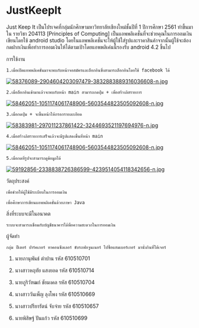 # JustKeepIt
Just Keep It เป็นโปรเจคที่กลุ่มนักศึกษามหาวิทยาลัยเชียงใหม่ชั้นปีที่ 1 ปีการศึกษา 2561 ทำขึ้นมาใน รายวิชา 204113 [Principles of Computing] เป็นแอพพลิเคชั่นที่จะช่วยคุณในการออมเงินเขียนโดยใช้ android studio โดยในแอพพลิเคชั่นจะให้ผู้ใช้ใส่รูปและราคาสินค้าจากนั้นผู้ใช้จะต้องกดฝากเงินเพื่อทำการออมเงินให้ได้ตามเป้าโดยแอพพลิเค่นนี้รองรับ android 4.2 ขึ้นไป

การใช้งาน

    1.เมื่อเปิดแอพพลิเคชั่นมาจะพบกับหน้าจอสมัครและล็อกอินซึ่งสามารถล็อกอินโดยใช้ facebook ได้
[![58376089-2904604203097479-3832883889316036608-n.jpg](https://i.postimg.cc/Y0MhyGy7/58376089-2904604203097479-3832883889316036608-n.jpg)](https://postimg.cc/bDVyZJhV)
    
    2.เมื่อล็อกอินเข้ามาแล้วจะพบกับหน้า main สามารถกดปุ่ม + เพื่อสร้างลิสรายการ
    
[![58462051-1051174061748906-5603544823505092608-n.jpg](https://i.postimg.cc/gJDYjMN9/58462051-1051174061748906-5603544823505092608-n.jpg)](https://postimg.cc/qhNfZxPQ)

    3.เมื่อกดปุ่ม + จะขึ้นหน้าให้กรอกรายละเอียด
[![58383981-297011237861422-3244693521197694976-n.jpg](https://i.postimg.cc/6psDsrfC/58383981-297011237861422-3244693521197694976-n.jpg)](https://postimg.cc/6y0HnGSQ)

    4.เมื่อสร้างลิสรายการเสร็จแล้วจะมีรูปแสดงขึ้นที่หน้า main
[![58462051-1051174061748906-5603544823505092608-n.jpg](https://i.postimg.cc/gJDYjMN9/58462051-1051174061748906-5603544823505092608-n.jpg)](https://postimg.cc/qhNfZxPQ)

    5.เมื่อกดที่รูปจะสามารถดูข้อมูลได้
[![59192856-2338838726386599-4239514054118342656-n.jpg](https://i.postimg.cc/Dz467HfZ/59192856-2338838726386599-4239514054118342656-n.jpg)](https://postimg.cc/8FDMHy6Q)

วัตถุประสงค์

	เพื่อช่วยให้ผู้ใช้มีระเบียบในการออมเงิน
  
	เพื่อศึกษาการเขียนแอพพลิเคชั่นด้วยภาษา Java
  
สิ่งที่ระบบจะมีในอนาคต

	ระบบจะสามารถเชื่อมกับบัญชีธนาคารได้พื่อความสะดวกในการออมเงิน
  

ผู้จัดทำ

    กลุ่ม ปีเตอร์ ปาร์คเกอร์ ทาคอนซีลเลอร์ ขับรถฟอจูนเนอร์ ไปซื้อแฮมเบอร์เกอร์ มานั่งกินที่ใต้เจอร์
  
  1. นายภานุพันธ์ ตำปาน  รหัส 610510701 
  
  2. นางสาวหฤทัย แสงยอด  รหัส 610510714 
  
  3. นายภูริวัฑฒก์ ชัยมงคล  รหัส 610510704
  
  4. นางสาววันเพ็ญ ลุงโพง  รหัส 610510669
  
  5. นางสาวปรียารัตน์ จับจ่าย  รหัส 610510657
  
  6. นายพิสิษฐ์ ปันแก้ว  รหัส 610510699


